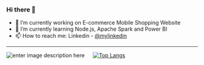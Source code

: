 ### Hi there 👋

- 🔭 I’m currently working on E-commerce Mobile Shopping Website
- 🌱 I’m currently learning Node.js, Apache Spark and Power BI
- 📫 How to reach me: Linkedin - [@mylinkedin](https://www.linkedin.com/in/shivesh-chaturvedi-523109171/)

<hr>

![enter image description here](https://github-readme-stats.vercel.app/api?username=Shivesh21122000&&show_icons=true&title_color=bb2acf&icon_color=bb2acf&text_color=daf7dc&bg_color=151515) <span>&emsp;</span> [![Top Langs](https://github-readme-stats.vercel.app/api/top-langs/?username=Shivesh21122000&layout=compact)](https://github.com/anuraghazra/github-readme-stats)


